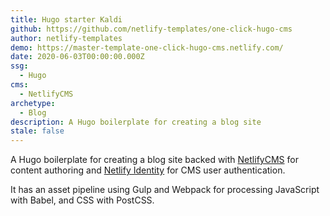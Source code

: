 ```yaml
---
title: Hugo starter Kaldi
github: https://github.com/netlify-templates/one-click-hugo-cms
author: netlify-templates
demo: https://master-template-one-click-hugo-cms.netlify.com/
date: 2020-06-03T00:00:00.000Z
ssg:
  - Hugo
cms:
  - NetlifyCMS
archetype:
  - Blog
description: A Hugo boilerplate for creating a blog site
stale: false
---
```


A Hugo boilerplate for creating a blog site backed with [NetlifyCMS](https://www.netlifycms.org) for content authoring and [Netlify Identity](https://www.netlify.com/docs/identity/) for CMS user authentication.

It has an asset pipeline using Gulp and Webpack for processing JavaScript with Babel, and CSS with PostCSS.
